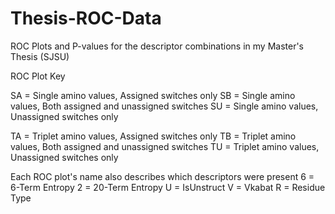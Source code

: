 # Thesis-ROC-Data
ROC Plots and P-values for the descriptor combinations in my Master's Thesis (SJSU)

ROC Plot Key

SA = Single amino values, Assigned switches only
SB = Single amino values, Both assigned and unassigned switches
SU = Single amino values, Unassigned switches only

TA = Triplet amino values, Assigned switches only
TB = Triplet amino values, Both assigned and unassigned switches
TU = Triplet amino values, Unassigned switches only

Each ROC plot's name also describes which descriptors were present
6 = 6-Term Entropy
2 = 20-Term Entropy
U = IsUnstruct
V = Vkabat
R = Residue Type



